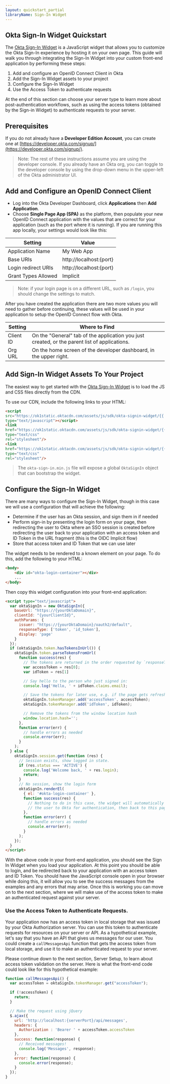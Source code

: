 ```yaml
---
layout: quickstart_partial
libraryName: Sign-In Widget
---
```


## Okta Sign-In Widget Quickstart

The [Okta Sign-In Widget](https://github.com/okta/okta-signin-widget) is a JavaScript widget that allows you to customize the Okta Sign-In experience by hosting it on your own page. This guide will walk you through integrating the Sign-In Widget into your custom front-end application by performing these steps:

1. Add and configure an OpenID Connect Client in Okta
1. Add the Sign-In Widget assets to your project
1. Configure the Sign-In Widget
1. Use the Access Token to authenticate requests

At the end of this section can choose your server type to learn more about post-authentication workflows, such as using the access tokens (obtained by the Sign-in Widget) to authenticate requests to your server.

## Prerequisites
If you do not already have a **Developer Edition Account**, you can create one at [https://developer.okta.com/signup/](https://developer.okta.com/signup/).

> Note: The rest of these instructions assume you are using the developer console. If you already have an Okta org, you can toggle to the developer console by using the drop-down menu in the upper-left of the Okta administrator UI.

## Add and Configure an OpenID Connect Client
* Log into the Okta Developer Dashboard, click **Applications** then **Add Application**.
* Choose **Single Page App (SPA)** as the platform, then populate your new OpenID Connect application with the values that are correct for your application (such as the port where it is running).  If you  are running this app locally, your settings would look like this:

| Setting             | Value                          |
| ------------------- | ------------------------------ |
| Application Name    | My Web App                     |
| Base URIs           | http://localhost:{port}        |
| Login redirect URIs | http://localhost:{port}        |
| Grant Types Allowed | Implicit                       |

> Note: if your login page is on a different URL, such as `/login`, you should change the settings to match.

After you have created the application there are two more values you will need to gather before continuing, these values will be used in your application to setup the OpenID Connect flow with Okta.

| Setting       | Where to Find                                                                                 |
| ------------- | --------------------------------------------------------------------------------------------- |
| Client ID     | On the "General" tab of the application you just created, or the parent list of applications. |
| Org URL       | On the home screen of the developer dashboard, in the upper right.                            |

## Add Sign-In Widget Assets To Your Project

The easiest way to get started with the [Okta Sign-In Widget](https://github.com/okta/okta-signin-widget) is to load the JS and CSS files directly from the CDN.

To use our CDN, include the following links to your HTML:
```html
<script
src="https://ok1static.oktacdn.com/assets/js/sdk/okta-signin-widget/{{ site.versions.okta_signin_widget }}/js/okta-sign-in.min.js"
type="text/javascript"></script>
<link
href="https://ok1static.oktacdn.com/assets/js/sdk/okta-signin-widget/{{ site.versions.okta_signin_widget }}/css/okta-sign-in.min.css"
type="text/css"
rel="stylesheet"/>
<link
href="https://ok1static.oktacdn.com/assets/js/sdk/okta-signin-widget/{{ site.versions.okta_signin_widget }}/css/okta-theme.css"
type="text/css"
rel="stylesheet"/>
```

> The `okta-sign-in.min.js` file will expose a global `OktaSignIn` object that can bootstrap the widget.

## Configure the Sign-In Widget

There are many ways to configure the Sign-In Widget, though in this case we will use a configuration that will achieve the following:

* Determine if the user has an Okta session, and sign them in if needed
* Perform sign-in by presenting the login form on your page, then redirecting the user to Okta where an SSO session is created before redirecting the user back to your application with an access token and ID Token in the URL fragment (this is the OIDC Implicit flow)
* Store that access token and ID Token that we can use later

The widget needs to be rendered to a known element on your page. To do this, add the following to your HTML:

```html
<body>
    <div id="okta-login-container"></div>
    ...
</body>
```

Then copy this widget configuration into your front-end application:

```html
<script type="text/javascript">
  var oktaSignIn = new OktaSignIn({
    baseUrl: "https://{yourOktaDomain}",
    clientId: "{yourClientId}",
    authParams: {
      issuer: "https://{yourOktaDomain}/oauth2/default",
      responseType: ['token', 'id_token'],
      display: 'page'
    }
  });
  if (oktaSignIn.token.hasTokensInUrl()) {
    oktaSignIn.token.parseTokensFromUrl(
      function success(res) {
        // The tokens are returned in the order requested by `responseType` above
        var accessToken = res[0];
        var idToken = res[1]

        // Say hello to the person who just signed in:
        console.log('Hello, ' + idToken.claims.email);

        // Save the tokens for later use, e.g. if the page gets refreshed:
        oktaSignIn.tokenManager.add('accessToken', accessToken);
        oktaSignIn.tokenManager.add('idToken', idToken);

        // Remove the tokens from the window location hash
        window.location.hash='';
      },
      function error(err) {
        // handle errors as needed
        console.error(err);
      }
    );
  } else {
    oktaSignIn.session.get(function (res) {
      // Session exists, show logged in state.
      if (res.status === 'ACTIVE') {
        console.log('Welcome back, ' + res.login);
        return;
      }
      // No session, show the login form
      oktaSignIn.renderEl(
        { el: '#okta-login-container' },
        function success(res) {
          // Nothing to do in this case, the widget will automatically redirect
          // the user to Okta for authentication, then back to this page if successful
        },
        function error(err) {
          // handle errors as needed
          console.error(err);
        }
      );
    });
  }
</script>
```

With the above code in your front-end application, you should see the Sign In Widget when you load your application.  At this point you should be able to login, and be redirected back to your application with an access token and ID Token.  You should have the JavaScript console open in your browser while doing this, it will allow you to see the success messages from the examples and any errors that may arise. Once this is working you can move on to the next section, where we will make use of the access token to make an authenticated request against your server.


### Use the Access Token to Authenticate Requests.

Your application now has an access token in local storage that was issued by your Okta Authorization server. You can use this token to authenticate requests for resources on your server or API. As a hypothetical example, let's say that you have an API that gives us messages for our user.  You could create a `callMessagesApi` function that gets the access token from local storage, and use it to make an authenticated request to your server.

Please continue down to the next section, Server Setup, to learn about access token validation on the server.  Here is what the front-end code could look like for this hypothetical example:

```javascript
function callMessagesApi() {
  var accessToken = oktaSignIn.tokenManager.get("accessToken");

  if (!accessToken) {
    return;
  }

  // Make the request using jQuery
  $.ajax({
    url: 'http://localhost:{serverPort}/api/messages',
    headers: {
      Authorization : 'Bearer ' + accessToken.accessToken
    },
    success: function(response) {
      // Received messages!
      console.log('Messages', response);
    },
    error: function(response) {
      console.error(response);
    }
  });
}
```
